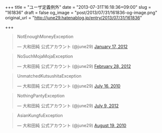 +++
title = "ユーザ定義例外"
date = "2013-07-31T16:18:36+09:00"
slug = "161836"
draft = false
og_image = "post/2013/07/31/161836-og-image.png"
original_url = "http://june29.hatenablog.jp/entry/2013/07/31/161836"

+++

<p></p>
<blockquote class="twitter-tweet">
<p>NotEnoughMoneyException</p>—  大和田純 公式アカウント (@june29) <a href="https://twitter.com/june29/statuses/159294976172367873">January 17, 2012</a>
</blockquote>
<p></p>
<blockquote class="twitter-tweet">
<p>NoSuchMojaMojaException</p>—  大和田純 公式アカウント (@june29) <a href="https://twitter.com/june29/statuses/174503895157047297">February 28, 2012</a>
</blockquote>
<p></p>
<blockquote class="twitter-tweet">
<p>UnmatchedKutsushitaException</p>—  大和田純 公式アカウント (@june29) <a href="https://twitter.com/june29/statuses/18680174928">July 16, 2010</a>
</blockquote>
<p></p>
<blockquote class="twitter-tweet">
<p>NothingPantyException</p>—  大和田純 公式アカウント (@june29) <a href="https://twitter.com/june29/statuses/222331097860681729">July 9, 2012</a>
</blockquote>
<p></p>
<blockquote class="twitter-tweet">
<p>AsianKungfuException</p>—  大和田純 公式アカウント (@june29) <a href="https://twitter.com/june29/statuses/21576232595">August 19, 2010</a>
</blockquote>
<p><script async src="//platform.twitter.com/widgets.js" charset="utf-8"></script></p>